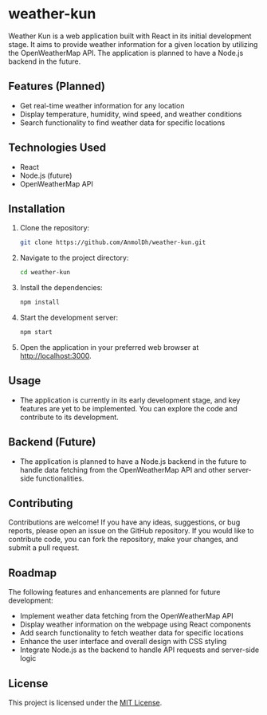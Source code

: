 # weather-kun

Weather Kun is a web application built with React in its initial development stage. It aims to provide weather information for a given location by utilizing the OpenWeatherMap API. The application is planned to have a Node.js backend in the future.

## Features (Planned)

- Get real-time weather information for any location
- Display temperature, humidity, wind speed, and weather conditions
- Search functionality to find weather data for specific locations

## Technologies Used

- React
- Node.js (future)
- OpenWeatherMap API

## Installation

1. Clone the repository:

   ```bash
   git clone https://github.com/AnmolDh/weather-kun.git
   ```

2. Navigate to the project directory:

   ```bash
   cd weather-kun
   ```

3. Install the dependencies:

   ```bash
   npm install
   ```

4. Start the development server:

   ```bash
   npm start
   ```

5. Open the application in your preferred web browser at [http://localhost:3000](http://localhost:3000).

## Usage

- The application is currently in its early development stage, and key features are yet to be implemented. You can explore the code and contribute to its development.

## Backend (Future)

- The application is planned to have a Node.js backend in the future to handle data fetching from the OpenWeatherMap API and other server-side functionalities.

## Contributing

Contributions are welcome! If you have any ideas, suggestions, or bug reports, please open an issue on the GitHub repository. If you would like to contribute code, you can fork the repository, make your changes, and submit a pull request.

## Roadmap

The following features and enhancements are planned for future development:

- Implement weather data fetching from the OpenWeatherMap API
- Display weather information on the webpage using React components
- Add search functionality to fetch weather data for specific locations
- Enhance the user interface and overall design with CSS styling
- Integrate Node.js as the backend to handle API requests and server-side logic

## License

This project is licensed under the [MIT License](LICENSE).
